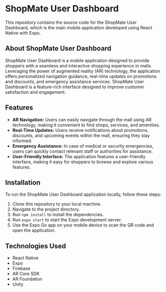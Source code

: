 # ShopMate User Dashboard

This repository contains the source code for the ShopMate User Dashboard, which is the main mobile application developed using React Native with Expo.

## About ShopMate User Dashboard

ShopMate User Dashboard is a mobile application designed to provide shoppers with a seamless and interactive shopping experience in malls. Leveraging the power of augmented reality (AR) technology, the application offers personalized navigation guidance, real-time updates on promotions and discounts, and emergency assistance services. ShopMate User Dashboard is a feature-rich interface designed to improve customer satisfaction and engagement.
## Features

- **AR Navigation:** Users can easily navigate through the mall using AR technology, making it convenient to find shops, services, and amenities.
- **Real-Time Updates:** Users receive notifications about promotions, discounts, and upcoming events within the mall, ensuring they stay informed.
- **Emergency Assistance:** In case of medical or security emergencies, users can quickly contact relevant staff or authorities for assistance.
- **User-Friendly Interface:** The application features a user-friendly interface, making it easy for shoppers to browse and explore various features.

## Installation

To run the ShopMate User Dashboard application locally, follow these steps:

1. Clone this repository to your local machine.
2. Navigate to the project directory.
3. Run `npm install` to install the dependencies.
4. Run `expo start` to start the Expo development server.
5. Use the Expo Go app on your mobile device to scan the QR code and open the application.

## Technologies Used

- React Native
- Expo
- Firebase
- AR Core SDK
- AR Foundation
- Unity
